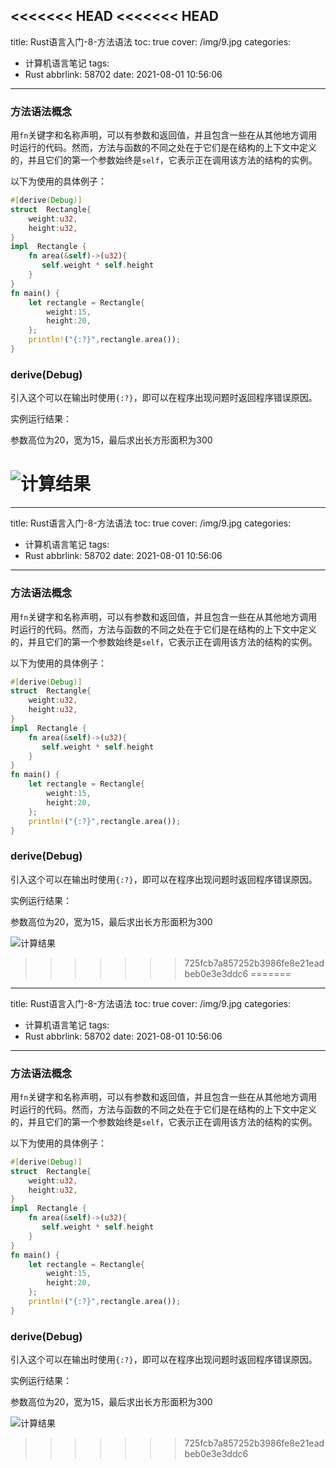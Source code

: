 <<<<<<< HEAD
<<<<<<< HEAD
---
title: Rust语言入门-8-方法语法
toc: true
cover: /img/9.jpg
categories:
  - 计算机语言笔记
tags:
  - Rust
abbrlink: 58702
date: 2021-08-01 10:56:06
---
### **方法语法概念**

用`fn`关键字和名称声明，可以有参数和返回值，并且包含一些在从其他地方调用时运行的代码。然而，方法与函数的不同之处在于它们是在结构的上下文中定义的，并且它们的第一个参数始终是`self`，它表示正在调用该方法的结构的实例。<!-- more -->

以下为使用的具体例子：  

```rust
#[derive(Debug)]
struct  Rectangle{
    weight:u32,
    height:u32,
}
impl  Rectangle {
    fn area(&self)->(u32){
       self.weight * self.height
    }
}
fn main() {
    let rectangle = Rectangle{
        weight:15,
        height:20,
    };
    println!("{:?}",rectangle.area());
}

```

### **derive(Debug)**

引入这个可以在输出时使用`{:?}`，即可以在程序出现问题时返回程序错误原因。

实例运行结果：

参数高位为20，宽为15，最后求出长方形面积为300

![计算结果](/img/cargo2.jpg)
=======
---
title: Rust语言入门-8-方法语法
toc: true
cover: /img/9.jpg
categories:
  - 计算机语言笔记
tags:
  - Rust
abbrlink: 58702
date: 2021-08-01 10:56:06
---
### **方法语法概念**

用`fn`关键字和名称声明，可以有参数和返回值，并且包含一些在从其他地方调用时运行的代码。然而，方法与函数的不同之处在于它们是在结构的上下文中定义的，并且它们的第一个参数始终是`self`，它表示正在调用该方法的结构的实例。<!-- more -->

以下为使用的具体例子：  

```rust
#[derive(Debug)]
struct  Rectangle{
    weight:u32,
    height:u32,
}
impl  Rectangle {
    fn area(&self)->(u32){
       self.weight * self.height
    }
}
fn main() {
    let rectangle = Rectangle{
        weight:15,
        height:20,
    };
    println!("{:?}",rectangle.area());
}

```

### **derive(Debug)**

引入这个可以在输出时使用`{:?}`，即可以在程序出现问题时返回程序错误原因。

实例运行结果：

参数高位为20，宽为15，最后求出长方形面积为300

![计算结果](/img/cargo2.jpg)
>>>>>>> 725fcb7a857252b3986fe8e21eadbeb0e3e3ddc6
=======
---
title: Rust语言入门-8-方法语法
toc: true
cover: /img/9.jpg
categories:
  - 计算机语言笔记
tags:
  - Rust
abbrlink: 58702
date: 2021-08-01 10:56:06
---
### **方法语法概念**

用`fn`关键字和名称声明，可以有参数和返回值，并且包含一些在从其他地方调用时运行的代码。然而，方法与函数的不同之处在于它们是在结构的上下文中定义的，并且它们的第一个参数始终是`self`，它表示正在调用该方法的结构的实例。<!-- more -->

以下为使用的具体例子：  

```rust
#[derive(Debug)]
struct  Rectangle{
    weight:u32,
    height:u32,
}
impl  Rectangle {
    fn area(&self)->(u32){
       self.weight * self.height
    }
}
fn main() {
    let rectangle = Rectangle{
        weight:15,
        height:20,
    };
    println!("{:?}",rectangle.area());
}

```

### **derive(Debug)**

引入这个可以在输出时使用`{:?}`，即可以在程序出现问题时返回程序错误原因。

实例运行结果：

参数高位为20，宽为15，最后求出长方形面积为300

![计算结果](/img/cargo2.jpg)
>>>>>>> 725fcb7a857252b3986fe8e21eadbeb0e3e3ddc6
